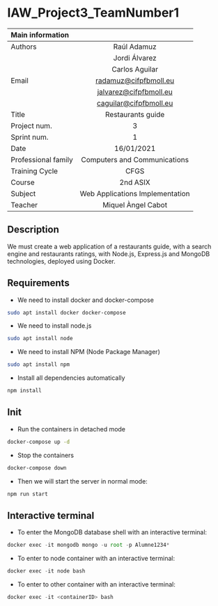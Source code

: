 # IAW_Project3_TeamNumber1

|            Main information        ||
| :---        |    :----:   | 
| Authors     | Raúl Adamuz   |
|             | Jordi Álvarez |
|             | Carlos Aguilar |
| Email       | <radamuz@cifpfbmoll.eu> |
|             | <jalvarez@cifpfbmoll.eu>|
|             | <caguilar@cifpfbmoll.eu>|
| Title       | Restaurants guide |
| Project num. |    3         |
| Sprint num. |      1        |
| Date        | 16/01/2021    |
| Professional family | Computers and Communications |
| Training Cycle |       CFGS     |
| Course      | 2nd ASIX      |
| Subject     | Web Applications Implementation |
| Teacher     | Miquel Àngel Cabot  |


## Description
We must create a web application of a restaurants guide, with a search engine and restaurants ratings, with Node.js, Express.js and MongoDB technologies, deployed using Docker.

## Requirements
* We need to install docker and docker-compose
```bash
sudo apt install docker docker-compose
```

* We need to install node.js
```bash
sudo apt install node
```

* We need to install NPM (Node Package Manager)
```bash
sudo apt install npm
```

* Install all dependencies automatically
```js
npm install
```

## Init
* Run the containers in detached mode
```bash
docker-compose up -d
```

* Stop the containers 
```bash
docker-compose down
```

* Then we will start the server in normal mode:
```js
npm run start
```

## Interactive terminal
* To enter the MongoDB database shell with an interactive terminal:
```js
docker exec -it mongodb mongo -u root -p Alumne1234*
```

* To enter to node container with an interactive terminal:
```js
docker exec -it node bash
```

* To enter to other container with an interactive terminal:
```js
docker exec -it <containerID> bash
```